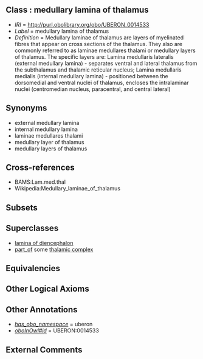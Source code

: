 
## Class : medullary lamina of thalamus

 * *IRI* = http://purl.obolibrary.org/obo/UBERON_0014533
 * *Label* = medullary lamina of thalamus
 * *Definition* = Medullary laminae of thalamus are layers of myelinated fibres that appear on cross sections of the thalamus. They also are commonly referred to as laminae medullares thalami or medullary layers of thalamus. The specific layers are: Lamina medullaris lateralis (external medullary lamina) - separates ventral and lateral thalamus from the subthalamus and thalamic reticular nucleus; Lamina medullaris medialis (internal medullary lamina) - positioned between the dorsomedial and ventral nuclei of thalamus, encloses the intralaminar nuclei (centromedian nucleus, paracentral, and central lateral)

## Synonyms

 * external medullary lamina
 * internal medullary lamina
 * laminae medullares thalami
 * medullary layer of thalamus
 * medullary layers of thalamus

## Cross-references

 * BAMS:Lam.med.thal
 * Wikipedia:Medullary_laminae_of_thalamus

## Subsets


## Superclasses

 * [lamina of diencephalon](../../UBERON/31/UBERON_0014531.md)
 * [part_of](../../BFO/50/BFO_0000050.md) some [thalamic complex](../../UBERON/25/UBERON_0010225.md)

## Equivalencies


## Other Logical Axioms


## Other Annotations

 * *[has_obo_namespace](../../ce/oboInOwl#hasOBONamespace.md)* = uberon
 * *[oboInOwl#id](../../id/oboInOwl#id.md)* = UBERON:0014533

## External Comments

